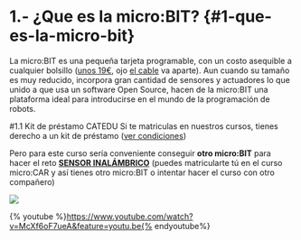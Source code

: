 # 1.- ¿Que es la micro:BIT? {#1-que-es-la-micro-bit}

La micro:BIT es una pequeña tarjeta programable, con un costo asequible a cualquier bolsillo ([unos 19€](https://microbit.org/resellers/), ojo [el cable](https://www.amazon.es/gp/product/B00WMAQKS2/ref=ppx_yo_dt_b_asin_title_o00__o00_s00?ie=UTF8&psc=1) va aparte). Aun cuando su tamaño es muy reducido, incorpora gran cantidad de sensores y actuadores lo que unido a que usa un software Open Source, hacen de la micro:BIT una plataforma ideal para introducirse en el mundo de la programación de robots.

#1.1 Kit de préstamo CATEDU
Si te matriculas en nuestros cursos, tienes derecho a un kit de préstamo ([ver condiciones](https://catedu.gitbooks.io/robotica/content/chapter1.html))

Pero para este curso sería conveniente conseguir **otro micro:BIT** para hacer el reto **[SENSOR INALÁMBRICO](/radio/reto-15-sensor-inalambrico.md)** (puedes matricularte tú en el curso micro:CAR y así tienes otro micro:BIT o intentar hacer el curso con otro compañero)


<img src="https://docs.google.com/drawings/d/e/2PACX-1vQYNuYInJsK-oaSA255IdiO1uaYw0Nxcsrw4-_PVy8XDxu90maW036uTk08REy7LIa9XD7ErHBtOZgQ/pub?w=482&amp;h=365">

{% youtube %}https://www.youtube.com/watch?v=McXf6oF7ueA&feature=youtu.be{% endyoutube%}
